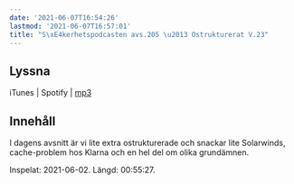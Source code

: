 ```yaml
---
date: '2021-06-07T16:54:26'
lastmod: '2021-06-07T16:57:01'
title: "S\xE4kerhetspodcasten avs.205 \u2013 Ostrukturerat V.23"
---
```

## Lyssna

iTunes \| Spotify \| [mp3](https://traffic.libsyn.com/secure/sakerhetspodcasten/2021-06-02_Sakerhetspodcasten.mp3)


## Innehåll

I dagens avsnitt är vi lite extra ostrukturerade och snackar lite Solarwinds, cache-problem
hos Klarna och en hel del om olika grundämnen.

Inspelat: 2021-06-02. Längd: 00:55:27.
